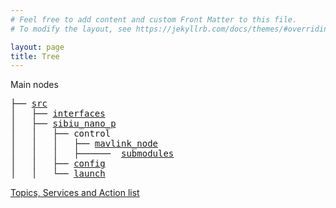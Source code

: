 ```yaml
---
# Feel free to add content and custom Front Matter to this file.
# To modify the layout, see https://jekyllrb.com/docs/themes/#overriding-theme-defaults

layout: page
title: Tree
---
```

Main nodes
<pre>
├── <a href="./src/Computer.html">src</a>
│   ├── <a href="./src/interfaces/interfaces.html">interfaces</a>
│   ├── <a href="./src/sibiu_nano_p/sibiu_nano_p.html">sibiu_nano_p</a>
│   │   ├── control
│   │   │   ├── <a href="./src/sibiu_nano_p/sibiu_nano_p/mavlink_node.html">mavlink_node</a>
│   │   │   ├──────  <a href="./src/sibiu_nano_p/sibiu_nano_p/submodulos/submodulos.html">submodules</a>
│   │   ├── <a href="./src/sibiu_nano_p/config/config.html">config</a>
│   │   └── <a href="./src/sibiu_nano_p/launch/launch.html">launch</a>
</pre>



[Topics, Services and Action list](./interfaces.html)

